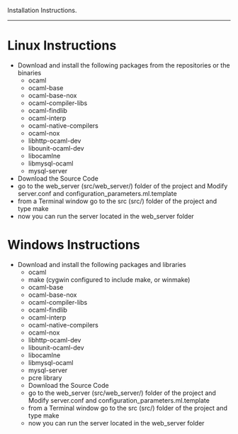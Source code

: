 Installation Instructions.

---

# Linux Instructions #
  * Download and install the following packages from the repositories or the binaries
    * ocaml
    * ocaml-base
    * ocaml-base-nox
    * ocaml-compiler-libs
    * ocaml-findlib
    * ocaml-interp
    * ocaml-native-compilers
    * ocaml-nox
    * libhttp-ocaml-dev
    * libounit-ocaml-dev
    * libocamlne
    * libmysql-ocaml
    * mysql-server
  * Download the Source Code
  * go to the web\_server (src/web\_server/) folder of the project and Modify server.conf and configuration\_parameters.ml.template
  * from a Terminal window go to the src (src/) folder of the project and type make
  * now you can run the server located in the web\_server folder



# Windows Instructions #
  * Download and install the following packages and libraries
    * ocaml
    * make (cygwin configured to include make, or winmake)
    * ocaml-base
    * ocaml-base-nox
    * ocaml-compiler-libs
    * ocaml-findlib
    * ocaml-interp
    * ocaml-native-compilers
    * ocaml-nox
    * libhttp-ocaml-dev
    * libounit-ocaml-dev
    * libocamlne
    * libmysql-ocaml
    * mysql-server
    * pcre library
    * Download the Source Code
    * go to the web\_server (src/web\_server/) folder of the project and Modify server.conf and configuration\_parameters.ml.template
    * from a Terminal window go to the src (src/) folder of the project and type make
    * now you can run the server located in the web\_server folder
